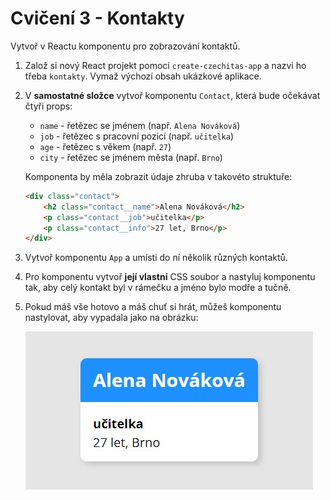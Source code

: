 # Cvičení 3 - Kontakty

Vytvoř v Reactu komponentu pro zobrazování kontaktů.

1. Založ si nový React projekt pomocí `create-czechitas-app` a nazvi ho třeba `kontakty`. Vymaž výchozí obsah ukázkové aplikace.

1. V **samostatné složce** vytvoř komponentu `Contact`, která bude očekávat čtyři props:
	- `name` - řetězec se jménem (např. `Alena Nováková`)
	- `job` - řetězec s pracovní pozicí (např. `učitelka`)
	- `age` - řetězec s věkem (např. `27`)
	- `city` - řetězec se jménem města (např. `Brno`)


	Komponenta by měla zobrazit údaje zhruba v takovéto struktuře:
	```html
	<div class="contact">
		<h2 class="contact__name">Alena Nováková</h2>
		<p class="contact__job">učitelka</p>
		<p class="contact__info">27 let, Brno</p>
	</div>
	```

1. Vytvoř komponentu `App` a umísti do ní několik různých kontaktů.

1. Pro komponentu vytvoř **její vlastní** CSS soubor a nastyluj komponentu tak, aby celý kontakt byl v rámečku a jméno bylo modře a tučně.

1. Pokud máš vše hotovo a máš chuť si hrát, můžeš komponentu nastylovat, aby vypadala jako na obrázku:

	![Komponenta Contact](ukazka.jpg)
